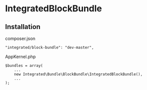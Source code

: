 # IntegratedBlockBundle

## Installation

composer.json

    "integrated/block-bundle": "dev-master",

AppKernel.php

    $bundles = array(
        ...
        new Integrated\Bundle\BlockBundle\IntegratedBlockBundle(),
        ...
    );
